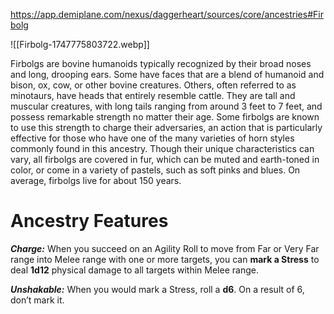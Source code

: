 https://app.demiplane.com/nexus/daggerheart/sources/core/ancestries#Firbolg

![[Firbolg-1747775803722.webp]]

Firbolgs are bovine humanoids typically recognized by their broad noses and long, drooping ears. Some have faces that are a blend of humanoid and bison, ox, cow, or other bovine creatures. Others, often referred to as minotaurs, have heads that entirely resemble cattle. They are tall and muscular creatures, with long tails ranging from around 3 feet to 7 feet, and possess remarkable strength no matter their age. Some firbolgs are known to use this strength to charge their adversaries, an action that is particularly effective for those who have one of the many varieties of horn styles commonly found in this ancestry. Though their unique characteristics can vary, all firbolgs are covered in fur, which can be muted and earth-toned in color, or come in a variety of pastels, such as soft pinks and blues. On average, firbolgs live for about 150 years.

# Ancestry Features

***Charge:*** When you succeed on an Agility Roll to move from Far or Very Far range into Melee range with one or more targets, you can **mark a Stress** to deal **1d12** physical damage to all targets within Melee range.

***Unshakable:*** When you would mark a Stress, roll a **d6**. On a result of 6, don’t mark it.
